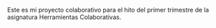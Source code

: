 Este es mi proyecto colaborativo para el hito del primer trimestre de la asignatura Herramientas Colaborativas.